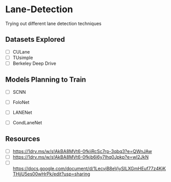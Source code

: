 # Lane-Detection

Trying out different lane detection techniques 

## Datasets Explored

- [ ]  CULane  
- [ ]  TUsimple
- [ ]  Berkeley Deep Drive 

## Models Planning to Train

- [ ]  SCNN  
- [ ]  FoloNet
- [ ]  LANENet
- [ ]  CondLaneNet


## Resources 
- [ ] https://1drv.ms/w/s!AkBA8MVt6-0fkiiRcSc7rp-3qbq3?e=QWnJAw
- [ ] https://1drv.ms/w/s!AkBA8MVt6-0fkjb6i6y7Ihq0Jpkp?e=wI2JkN
- [ ] https://docs.google.com/document/d/1LecvjB8eVjySILXGmHEuf77z4KjKTHjjU5es00wHrPk/edit?usp=sharing
